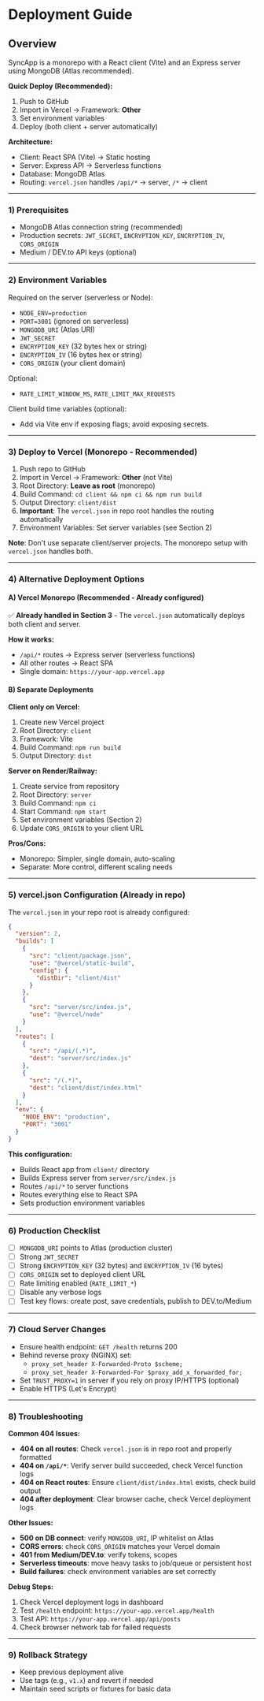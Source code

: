# Deployment Guide

## Overview

SyncApp is a monorepo with a React client (Vite) and an Express server using MongoDB (Atlas recommended).

**Quick Deploy (Recommended):**

1. Push to GitHub
2. Import in Vercel → Framework: **Other**
3. Set environment variables
4. Deploy (both client + server automatically)

**Architecture:**

- Client: React SPA (Vite) → Static hosting
- Server: Express API → Serverless functions
- Database: MongoDB Atlas
- Routing: `vercel.json` handles `/api/*` → server, `/*` → client

---

### 1) Prerequisites

- MongoDB Atlas connection string (recommended)
- Production secrets: `JWT_SECRET`, `ENCRYPTION_KEY`, `ENCRYPTION_IV`, `CORS_ORIGIN`
- Medium / DEV.to API keys (optional)

---

### 2) Environment Variables

Required on the server (serverless or Node):

- `NODE_ENV=production`
- `PORT=3001` (ignored on serverless)
- `MONGODB_URI` (Atlas URI)
- `JWT_SECRET`
- `ENCRYPTION_KEY` (32 bytes hex or string)
- `ENCRYPTION_IV` (16 bytes hex or string)
- `CORS_ORIGIN` (your client domain)

Optional:

- `RATE_LIMIT_WINDOW_MS`, `RATE_LIMIT_MAX_REQUESTS`

Client build time variables (optional):

- Add via Vite env if exposing flags; avoid exposing secrets.

---

### 3) Deploy to Vercel (Monorepo - Recommended)

1. Push repo to GitHub
2. Import in Vercel → Framework: **Other** (not Vite)
3. Root Directory: **Leave as root** (monorepo)
4. Build Command: `cd client && npm ci && npm run build`
5. Output Directory: `client/dist`
6. **Important**: The `vercel.json` in repo root handles the routing automatically
7. Environment Variables: Set server variables (see Section 2)

**Note**: Don't use separate client/server projects. The monorepo setup with `vercel.json` handles both.

---

### 4) Alternative Deployment Options

#### A) Vercel Monorepo (Recommended - Already configured)

✅ **Already handled in Section 3** - The `vercel.json` automatically deploys both client and server.

**How it works:**

- `/api/*` routes → Express server (serverless functions)
- All other routes → React SPA
- Single domain: `https://your-app.vercel.app`

#### B) Separate Deployments

**Client only on Vercel:**

1. Create new Vercel project
2. Root Directory: `client`
3. Framework: Vite
4. Build Command: `npm run build`
5. Output Directory: `dist`

**Server on Render/Railway:**

1. Create service from repository
2. Root Directory: `server`
3. Build Command: `npm ci`
4. Start Command: `npm start`
5. Set environment variables (Section 2)
6. Update `CORS_ORIGIN` to your client URL

**Pros/Cons:**

- Monorepo: Simpler, single domain, auto-scaling
- Separate: More control, different scaling needs

---

### 5) vercel.json Configuration (Already in repo)

The `vercel.json` in your repo root is already configured:

```json
{
  "version": 2,
  "builds": [
    {
      "src": "client/package.json",
      "use": "@vercel/static-build",
      "config": {
        "distDir": "client/dist"
      }
    },
    {
      "src": "server/src/index.js",
      "use": "@vercel/node"
    }
  ],
  "routes": [
    {
      "src": "/api/(.*)",
      "dest": "server/src/index.js"
    },
    {
      "src": "/(.*)",
      "dest": "client/dist/index.html"
    }
  ],
  "env": {
    "NODE_ENV": "production",
    "PORT": "3001"
  }
}
```

**This configuration:**

- Builds React app from `client/` directory
- Builds Express server from `server/src/index.js`
- Routes `/api/*` to server functions
- Routes everything else to React SPA
- Sets production environment variables

---

### 6) Production Checklist

- [ ] `MONGODB_URI` points to Atlas (production cluster)
- [ ] Strong `JWT_SECRET`
- [ ] Strong `ENCRYPTION_KEY` (32 bytes) and `ENCRYPTION_IV` (16 bytes)
- [ ] `CORS_ORIGIN` set to deployed client URL
- [ ] Rate limiting enabled (`RATE_LIMIT_*`)
- [ ] Disable any verbose logs
- [ ] Test key flows: create post, save credentials, publish to DEV.to/Medium

---

### 7) Cloud Server Changes

- Ensure health endpoint: `GET /health` returns 200
- Behind reverse proxy (NGINX) set:
  - `proxy_set_header X-Forwarded-Proto $scheme;`
  - `proxy_set_header X-Forwarded-For $proxy_add_x_forwarded_for;`
- Set `TRUST_PROXY=1` in server if you rely on proxy IP/HTTPS (optional)
- Enable HTTPS (Let's Encrypt)

---

### 8) Troubleshooting

**Common 404 Issues:**

- **404 on all routes**: Check `vercel.json` is in repo root and properly formatted
- **404 on `/api/*`**: Verify server build succeeded, check Vercel function logs
- **404 on React routes**: Ensure `client/dist/index.html` exists, check build output
- **404 after deployment**: Clear browser cache, check Vercel deployment logs

**Other Issues:**

- **500 on DB connect**: verify `MONGODB_URI`, IP whitelist on Atlas
- **CORS errors**: check `CORS_ORIGIN` matches your Vercel domain
- **401 from Medium/DEV.to**: verify tokens, scopes
- **Serverless timeouts**: move heavy tasks to job/queue or persistent host
- **Build failures**: check environment variables are set correctly

**Debug Steps:**

1. Check Vercel deployment logs in dashboard
2. Test `/health` endpoint: `https://your-app.vercel.app/health`
3. Test API: `https://your-app.vercel.app/api/posts`
4. Check browser network tab for failed requests

---

### 9) Rollback Strategy

- Keep previous deployment alive
- Use tags (e.g., `v1.x`) and revert if needed
- Maintain seed scripts or fixtures for basic data
